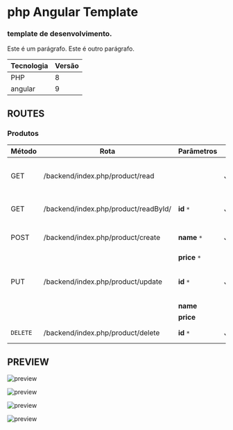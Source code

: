 # php Angular Template
### template de desenvolvimento. 

<p>Este é um parágrafo. Este é outro parágrafo.</p>

| Tecnologia  | Versão |
| ------ | ------ |
| PHP | 8 |
| angular | 9 |

## ROUTES 

### Produtos
| Método | Rota | Parâmetros | Tipo  | Descrição
| ------ | ------ | ------ | ------ |------ |
| GET | /backend/index.php/product/read | |   JSON     | Retorna todos produtos criados.
| GET | /backend/index.php/product/readById/| **id**  `*` |   JSON     | Retorna  produto selecionado. 
| POST | /backend/index.php/product/create |**name**  `*` |JSON | Cria um novo produto. 
| |  | **price**  `*`             |         |
| PUT | /backend/index.php/product/update  |**id**  `*` | JSON |Altera informações de um produto.         |  
|  | | **name**  |
|  |  | **price**  |
| `DELETE` |  /backend/index.php/product/delete  | **id**  `*` | JSON |Deleta um produto.

## PREVIEW

![preview](https://github.com/joseEstudos/phpAngularTemplate/blob/f5d6d158823b8c5c1969b0231444ff3e091ca4b5/summary/prints/produtos.png)

![preview](https://github.com/joseEstudos/phpAngularTemplate/blob/f5d6d158823b8c5c1969b0231444ff3e091ca4b5/summary/prints/novoProduto.png)

![preview](https://github.com/joseEstudos/phpAngularTemplate/blob/f5d6d158823b8c5c1969b0231444ff3e091ca4b5/summary/prints/excluirProduto.png)

![preview](https://github.com/joseEstudos/phpAngularTemplate/blob/f5d6d158823b8c5c1969b0231444ff3e091ca4b5/summary/prints/editarProduto.png)
